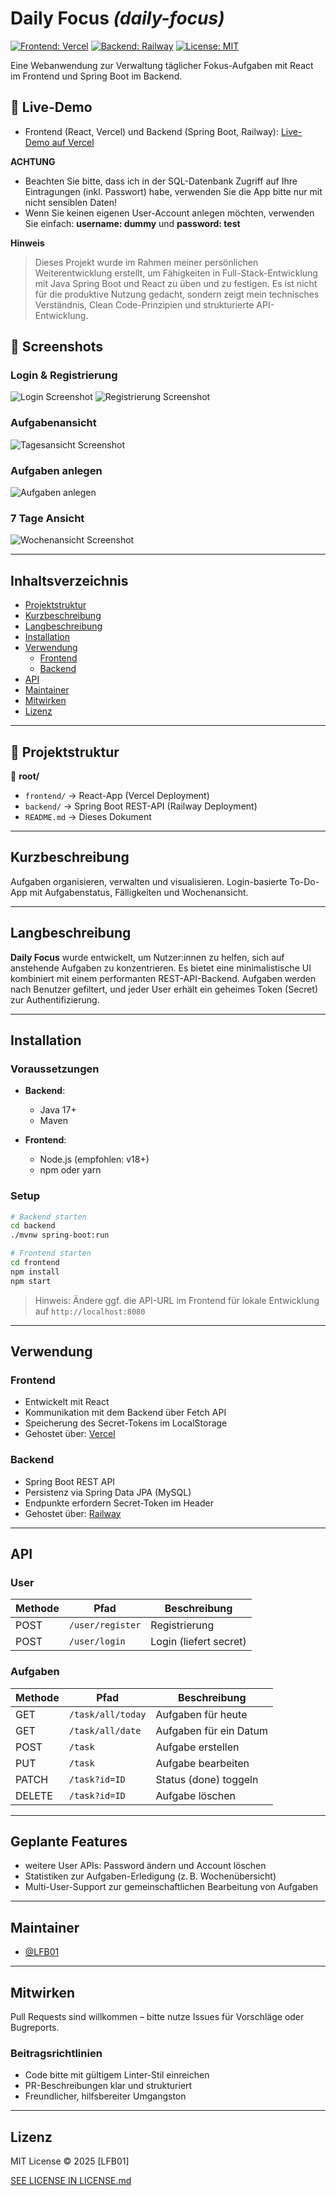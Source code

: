 # Daily Focus _(daily-focus)_

[![Frontend: Vercel](https://img.shields.io/badge/frontend-vercel-blue)](https://vercel.com)
[![Backend: Railway](https://img.shields.io/badge/backend-railway-green)](https://railway.app)
[![License: MIT](https://img.shields.io/badge/license-MIT-yellow)](./LICENSE.md)

Eine Webanwendung zur Verwaltung täglicher Fokus-Aufgaben mit React im Frontend und Spring Boot im Backend.

## 🚀 Live-Demo

- Frontend (React, Vercel) und Backend (Spring Boot, Railway): 
[Live-Demo auf Vercel](https://daily-focus-two.vercel.app)


**ACHTUNG**
- Beachten Sie bitte, dass ich in der SQL-Datenbank Zugriff auf Ihre Eintragungen (inkl. Passwort) habe, verwenden Sie die App bitte nur mit nicht sensiblen Daten!
- Wenn Sie keinen eigenen User-Account anlegen möchten, verwenden Sie einfach: **username: dummy** und **password: test**


**Hinweis**
> Dieses Projekt wurde im Rahmen meiner persönlichen Weiterentwicklung erstellt, um Fähigkeiten in Full-Stack-Entwicklung mit Java Spring Boot und React zu üben und zu festigen. Es ist nicht für die produktive Nutzung gedacht, sondern zeigt mein technisches Verständnis, Clean Code-Prinzipien und strukturierte API-Entwicklung.

## 📸 Screenshots

### Login & Registrierung
![Login Screenshot](/assets/screenshot-login.png)
![Registrierung Screenshot](/assets/screenshot-register.png)
### Aufgabenansicht
![Tagesansicht Screenshot](/assets/screenshot-taskList.png)

### Aufgaben anlegen
![Aufgaben anlegen](/assets/screenshot-newTask.png) 

### 7 Tage Ansicht
![Wochenansicht Screenshot](/assets/screenshot-7days.png)

---

## Inhaltsverzeichnis

- [Projektstruktur](#projektstruktur)
- [Kurzbeschreibung](#kurzbeschreibung)
- [Langbeschreibung](#langbeschreibung)
- [Installation](#installation)
- [Verwendung](#verwendung)
  - [Frontend](#frontend)
  - [Backend](#backend)
- [API](#api)
- [Maintainer](#maintainer)
- [Mitwirken](#mitwirken)
- [Lizenz](#lizenz)

---

## 📁 Projektstruktur

📁 **root/**
- `frontend/` → React-App (Vercel Deployment)
- `backend/` → Spring Boot REST-API (Railway Deployment)
- `README.md` → Dieses Dokument

---

## Kurzbeschreibung

Aufgaben organisieren, verwalten und visualisieren. Login-basierte To-Do-App mit Aufgabenstatus, Fälligkeiten und Wochenansicht.

---

## Langbeschreibung

**Daily Focus** wurde entwickelt, um Nutzer:innen zu helfen, sich auf anstehende Aufgaben zu konzentrieren. Es bietet eine minimalistische UI kombiniert mit einem performanten REST-API-Backend. Aufgaben werden nach Benutzer gefiltert, und jeder User erhält ein geheimes Token (Secret) zur Authentifizierung.

---

## Installation

### Voraussetzungen

- **Backend**:
  - Java 17+
  - Maven

- **Frontend**:
  - Node.js (empfohlen: v18+)
  - npm oder yarn

### Setup

```bash
# Backend starten
cd backend
./mvnw spring-boot:run

# Frontend starten
cd frontend
npm install
npm start
```

> Hinweis: Ändere ggf. die API-URL im Frontend für lokale Entwicklung auf `http://localhost:8080`

---

## Verwendung

### Frontend

- Entwickelt mit React
- Kommunikation mit dem Backend über Fetch API
- Speicherung des Secret-Tokens im LocalStorage
- Gehostet über: [Vercel](https://vercel.com)

### Backend

- Spring Boot REST API
- Persistenz via Spring Data JPA (MySQL)
- Endpunkte erfordern Secret-Token im Header
- Gehostet über: [Railway](https://railway.app)

---

## API

### User

| Methode | Pfad             | Beschreibung          |
|--------|------------------|-----------------------|
| POST   | `/user/register` | Registrierung         |
| POST   | `/user/login`    | Login (liefert secret)|

### Aufgaben

| Methode | Pfad                   | Beschreibung              |
|---------|------------------------|---------------------------|
| GET     | `/task/all/today`      | Aufgaben für heute        |
| GET     | `/task/all/date`       | Aufgaben für ein Datum    |
| POST    | `/task`                | Aufgabe erstellen         |
| PUT     | `/task`                | Aufgabe bearbeiten        |
| PATCH   | `/task?id=ID`          | Status (done) toggeln     |
| DELETE  | `/task?id=ID`          | Aufgabe löschen           |

---
## Geplante Features

- weitere User APIs: Password ändern und Account löschen 
- Statistiken zur Aufgaben-Erledigung (z. B. Wochenübersicht)
- Multi-User-Support zur gemeinschaftlichen Bearbeitung von Aufgaben

---


## Maintainer

- [@LFB01](https://github.com/LFB01)

---

## Mitwirken

Pull Requests sind willkommen – bitte nutze Issues für Vorschläge oder Bugreports.

### Beitragsrichtlinien

- Code bitte mit gültigem Linter-Stil einreichen
- PR-Beschreibungen klar und strukturiert
- Freundlicher, hilfsbereiter Umgangston

---

## Lizenz

MIT License © 2025 [LFB01]

[SEE LICENSE IN LICENSE.md](./LICENSE.md)


